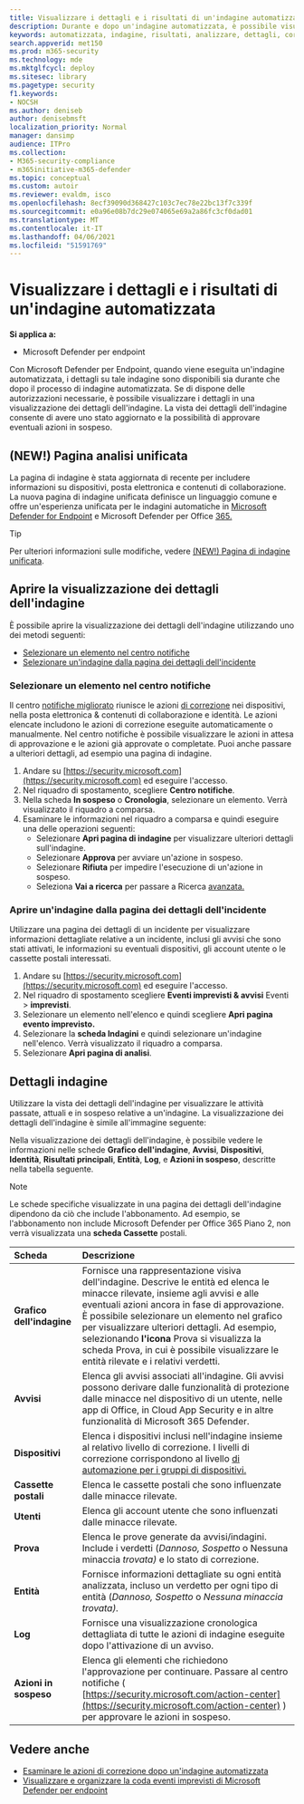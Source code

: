 ```yaml
---
title: Visualizzare i dettagli e i risultati di un'indagine automatizzata
description: Durante e dopo un'indagine automatizzata, è possibile visualizzare i risultati principali
keywords: automatizzata, indagine, risultati, analizzare, dettagli, correzione, autoair
search.appverid: met150
ms.prod: m365-security
ms.technology: mde
ms.mktglfcycl: deploy
ms.sitesec: library
ms.pagetype: security
f1.keywords:
- NOCSH
ms.author: deniseb
author: denisebmsft
localization_priority: Normal
manager: dansimp
audience: ITPro
ms.collection:
- M365-security-compliance
- m365initiative-m365-defender
ms.topic: conceptual
ms.custom: autoir
ms.reviewer: evaldm, isco
ms.openlocfilehash: 8ecf39090d368427c103c7ec78e22bc13f7c339f
ms.sourcegitcommit: e0a96e08b7dc29e074065e69a2a86fc3cf0dad01
ms.translationtype: MT
ms.contentlocale: it-IT
ms.lasthandoff: 04/06/2021
ms.locfileid: "51591769"
---
```

# <a name="view-the-details-and-results-of-an-automated-investigation"></a>Visualizzare i dettagli e i risultati di un'indagine automatizzata

**Si applica a:**
- Microsoft Defender per endpoint

Con Microsoft Defender per [](automated-investigations.md) Endpoint, quando viene eseguita un'indagine automatizzata, i dettagli su tale indagine sono disponibili sia durante che dopo il processo di indagine automatizzata. Se di dispone delle autorizzazioni necessarie, è possibile visualizzare i dettagli in una visualizzazione dei dettagli dell'indagine. La vista dei dettagli dell'indagine consente di avere uno stato aggiornato e la possibilità di approvare eventuali azioni in sospeso. 

## <a name="new-unified-investigation-page"></a>(NEW!) Pagina analisi unificata

La pagina di indagine è stata aggiornata di recente per includere informazioni su dispositivi, posta elettronica e contenuti di collaborazione. La nuova pagina di indagine unificata definisce un linguaggio comune e offre un'esperienza unificata per le indagini automatiche in [Microsoft Defender for Endpoint](microsoft-defender-endpoint.md) e Microsoft Defender per Office [365.](/microsoft-365/security/office-365-security/office-365-atp) 

> [!TIP]
> Per ulteriori informazioni sulle modifiche, vedere [(NEW!) Pagina di indagine unificata](/microsoft-365/security/mtp/mtp-autoir-results).

## <a name="open-the-investigation-details-view"></a>Aprire la visualizzazione dei dettagli dell'indagine

È possibile aprire la visualizzazione dei dettagli dell'indagine utilizzando uno dei metodi seguenti:
- [Selezionare un elemento nel centro notifiche](#select-an-item-in-the-action-center)
- [Selezionare un'indagine dalla pagina dei dettagli dell'incidente](#open-an-investigation-from-an-incident-details-page)

### <a name="select-an-item-in-the-action-center"></a>Selezionare un elemento nel centro notifiche

Il centro [notifiche migliorato](auto-investigation-action-center.md) riunisce le azioni [di correzione](manage-auto-investigation.md#remediation-actions) nei dispositivi, nella posta elettronica & contenuti di collaborazione e identità. Le azioni elencate includono le azioni di correzione eseguite automaticamente o manualmente. Nel centro notifiche è possibile visualizzare le azioni in attesa di approvazione e le azioni già approvate o completate. Puoi anche passare a ulteriori dettagli, ad esempio una pagina di indagine.

1. Andare su [https://security.microsoft.com](https://security.microsoft.com) ed eseguire l'accesso. 
2. Nel riquadro di spostamento, scegliere **Centro notifiche**. 
3. Nella scheda **In sospeso** o **Cronologia**, selezionare un elemento. Verrà visualizzato il riquadro a comparsa.
4. Esaminare le informazioni nel riquadro a comparsa e quindi eseguire una delle operazioni seguenti:
   - Selezionare **Apri pagina di indagine** per visualizzare ulteriori dettagli sull'indagine.
   - Selezionare **Approva** per avviare un'azione in sospeso.
   - Selezionare **Rifiuta** per impedire l'esecuzione di un'azione in sospeso.
   - Seleziona **Vai a ricerca** per passare a Ricerca [avanzata.](advanced-hunting-overview.md)

### <a name="open-an-investigation-from-an-incident-details-page"></a>Aprire un'indagine dalla pagina dei dettagli dell'incidente

Utilizzare una pagina dei dettagli di un incidente per visualizzare informazioni dettagliate relative a un incidente, inclusi gli avvisi che sono stati attivati, le informazioni su eventuali dispositivi, gli account utente o le cassette postali interessati.

1. Andare su [https://security.microsoft.com](https://security.microsoft.com) ed eseguire l'accesso. 
2. Nel riquadro di spostamento scegliere **Eventi imprevisti & avvisi** Eventi  >  **imprevisti**. 
3. Selezionare un elemento nell'elenco e quindi scegliere **Apri pagina evento imprevisto.**
4. Selezionare la **scheda Indagini** e quindi selezionare un'indagine nell'elenco. Verrà visualizzato il riquadro a comparsa.
5. Selezionare **Apri pagina di analisi**. 

## <a name="investigation-details"></a>Dettagli indagine

Utilizzare la vista dei dettagli dell'indagine per visualizzare le attività passate, attuali e in sospeso relative a un'indagine. La visualizzazione dei dettagli dell'indagine è simile all'immagine seguente:

Nella visualizzazione dei dettagli dell'indagine, è possibile vedere le informazioni nelle schede **Grafico dell'indagine**, **Avvisi**, **Dispositivi**, **Identità**, **Risultati principali**, **Entità**, **Log**, e **Azioni in sospeso**, descritte nella tabella seguente.

> [!NOTE]
> Le schede specifiche visualizzate in una pagina dei dettagli dell'indagine dipendono da ciò che include l'abbonamento. Ad esempio, se l'abbonamento non include Microsoft Defender per Office 365 Piano 2, non verrà visualizzata una **scheda Cassette** postali.

| Scheda | Descrizione |
|:--------|:--------|
| **Grafico dell'indagine**   | Fornisce una rappresentazione visiva dell'indagine. Descrive le entità ed elenca le minacce rilevate, insieme agli avvisi e alle eventuali azioni ancora in fase di approvazione.<br/>È possibile selezionare un elemento nel grafico per visualizzare ulteriori dettagli. Ad esempio, selezionando **l'icona**  Prova si visualizza la scheda Prova, in cui è possibile visualizzare le entità rilevate e i relativi verdetti. |
| **Avvisi**    | Elenca gli avvisi associati all'indagine. Gli avvisi possono derivare dalle funzionalità di protezione dalle minacce nel dispositivo di un utente, nelle app di Office, in Cloud App Security e in altre funzionalità di Microsoft 365 Defender.|
| **Dispositivi** | Elenca i dispositivi inclusi nell'indagine insieme al relativo livello di correzione. I livelli di correzione corrispondono al livello [di automazione per i gruppi di dispositivi.](automation-levels.md) |
| **Cassette postali** |Elenca le cassette postali che sono influenzate dalle minacce rilevate.  |
| **Utenti**  | Elenca gli account utente che sono influenzati dalle minacce rilevate. |
| **Prova** | Elenca le prove generate da avvisi/indagini. Include i verdetti (*Dannoso,* *Sospetto* o Nessuna minaccia *trovata)* e lo stato di correzione. |
| **Entità**  | Fornisce informazioni dettagliate su ogni entità analizzata, incluso un verdetto per ogni tipo di entità (*Dannoso,* *Sospetto* o *Nessuna minaccia trovata).*|
|**Log**    | Fornisce una visualizzazione cronologica dettagliata di tutte le azioni di indagine eseguite dopo l'attivazione di un avviso.|
| **Azioni in sospeso** | Elenca gli elementi che richiedono l'approvazione per continuare. Passare al centro notifiche ( [https://security.microsoft.com/action-center](https://security.microsoft.com/action-center) ) per approvare le azioni in sospeso. |

## <a name="see-also"></a>Vedere anche

- [Esaminare le azioni di correzione dopo un'indagine automatizzata](manage-auto-investigation.md)
- [Visualizzare e organizzare la coda eventi imprevisti di Microsoft Defender per endpoint](view-incidents-queue.md)